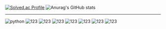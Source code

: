 
[![Solved.ac Profile](http://mazassumnida.wtf/api/v2/generate_badge?boj=dskim0722)](https://solved.ac/dskim0722/) ![Anurag's GitHub stats](https://github-readme-stats.vercel.app/api?username=ASUNG0401&show_icons=true&theme=tokyonight)

- - -

![python](https://img.shields.io/badge/Python-3776AB?style=for-the-badge&logo=python&logoColor=white) 	![123](https://img.shields.io/badge/HTML-239120?style=for-the-badge&logo=html5&logoColor=white) ![123](	https://img.shields.io/badge/CSS-239120?&style=for-the-badge&logo=css3&logoColor=white) ![123](https://img.shields.io/badge/JavaScript-F7DF1E?style=for-the-badge&logo=JavaScript&logoColor=white) ![123](https://img.shields.io/badge/C%2B%2B-00599C?style=for-the-badge&logo=c%2B%2B&logoColor=white) ![123](https://img.shields.io/badge/Java-ED8B00?style=for-the-badge&logo=openjdk&logoColor=white) ![123](https://img.shields.io/badge/unrealengine-%23313131.svg?style=for-the-badge&logo=unrealengine&logoColor=white) ![123](https://img.shields.io/badge/MongoDB-4EA94B?style=for-the-badge&logo=mongodb&logoColor=white)

